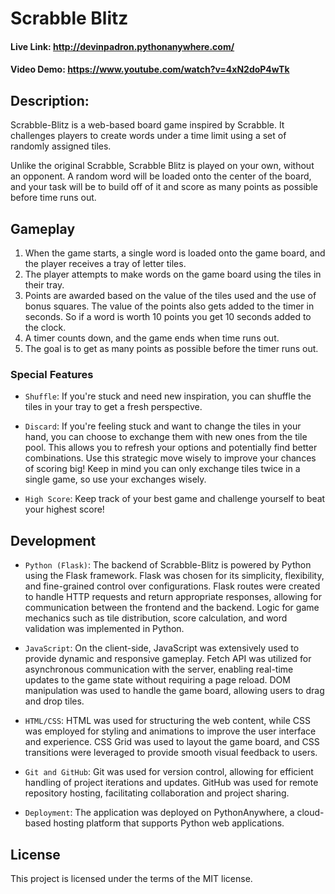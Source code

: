 # Scrabble Blitz

#### Live Link: http://devinpadron.pythonanywhere.com/

#### Video Demo: https://www.youtube.com/watch?v=4xN2doP4wTk

## Description:
Scrabble-Blitz is a web-based board game inspired by Scrabble. It challenges players to create words under a time limit using a set of randomly assigned tiles.

Unlike the original Scrabble, Scrabble Blitz is played on your own, without an opponent. A random word will be loaded onto the center of the board, and your task will be to build off of it and score as many points as possible before time runs out.

## Gameplay

1. When the game starts, a single word is loaded onto the game board, and the player receives a tray of letter tiles.
2. The player attempts to make words on the game board using the tiles in their tray.
3. Points are awarded based on the value of the tiles used and the use of bonus squares. The value of the points also gets added to the timer in seconds. So if a word is worth 10 points you get 10 seconds added to the clock.
4. A timer counts down, and the game ends when time runs out.
5. The goal is to get as many points as possible before the timer runs out.


### Special Features

* `Shuffle`: If you're stuck and need new inspiration, you can shuffle the tiles in your tray to get a fresh perspective.

* `Discard`: If you're feeling stuck and want to change the tiles in your hand, you can choose to exchange them with new ones from the tile pool. This allows you to refresh your options and potentially find better combinations. Use this strategic move wisely to improve your chances of scoring big! Keep in mind you can only exchange tiles twice in a single game, so use your exchanges wisely.

* `High Score`: Keep track of your best game and challenge yourself to beat your highest score!


## Development

* `Python (Flask)`: The backend of Scrabble-Blitz is powered by Python using the Flask framework. Flask was chosen for its simplicity, flexibility, and fine-grained control over configurations. Flask routes were created to handle HTTP requests and return appropriate responses, allowing for communication between the frontend and the backend. Logic for game mechanics such as tile distribution, score calculation, and word validation was implemented in Python.

* `JavaScript`: On the client-side, JavaScript was extensively used to provide dynamic and responsive gameplay. Fetch API was utilized for asynchronous communication with the server, enabling real-time updates to the game state without requiring a page reload. DOM manipulation was used to handle the game board, allowing users to drag and drop tiles.

* `HTML/CSS`: HTML was used for structuring the web content, while CSS was employed for styling and animations to improve the user interface and experience. CSS Grid was used to layout the game board, and CSS transitions were leveraged to provide smooth visual feedback to users.

* `Git and GitHub`: Git was used for version control, allowing for efficient handling of project iterations and updates. GitHub was used for remote repository hosting, facilitating collaboration and project sharing.

* `Deployment`: The application was deployed on PythonAnywhere, a cloud-based hosting platform that supports Python web applications.

## License

This project is licensed under the terms of the MIT license.
